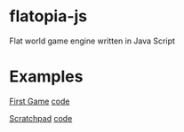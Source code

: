# flatopia-js
Flat world game engine written in Java Script

# Examples
[First Game](https://mtruchard.github.io/flatopia-js/examples/firstGame/index.html) [code](examples/firstGame)

[Scratchpad](https://mtruchard.github.io/flatopia-js/examples/scratchpad/index.html) [code](examples/firstGame)
